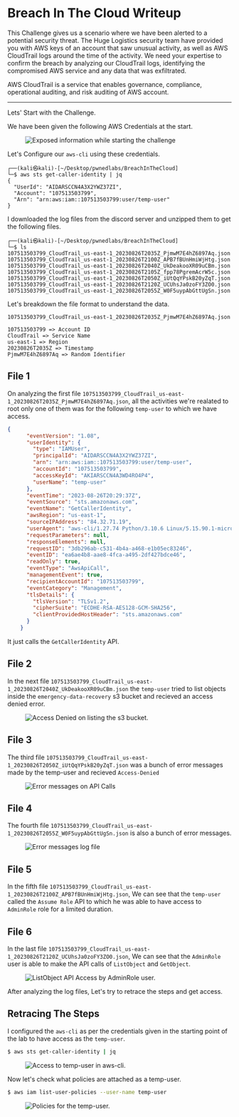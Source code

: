 # Breach In The Cloud Writeup
This Challenge gives us a scenario where we have been alerted to a potential security threat. The Huge Logistics security team have provided you with AWS keys of an account that saw unusual activity, as well as AWS CloudTrail logs around the time of the activity. We need your expertise to confirm the breach by analyzing our CloudTrail logs, identifying the compromised AWS service and any data that was exfiltrated.

AWS CloudTrail is a service that enables governance, compliance, operational auditing, and risk auditing of AWS account.

<hr/>

Lets' Start with the Challenge.

We have been given the following AWS Credentials at the start.
<figure><img src="../src/Breach-In-The-Cloud/start.png" alt="Exposed information while starting the challenge"></figure>

Let's Configure our `aws-cli` using these credentials.

```
┌──(kali㉿kali)-[~/Desktop/pwnedlabs/BreachInTheCloud]
└─$ aws sts get-caller-identity | jq
{
  "UserId": "AIDARSCCN4A3X2YWZ37ZI",
  "Account": "107513503799",
  "Arn": "arn:aws:iam::107513503799:user/temp-user"
}
```

I downloaded the log files from the discord server and unzipped them to get the following files.

```terminal
┌──(kali㉿kali)-[~/Desktop/pwnedlabs/BreachInTheCloud]
└─$ ls    
107513503799_CloudTrail_us-east-1_20230826T2035Z_PjmwM7E4hZ6897Aq.json  107513503799_CloudTrail_us-east-1_20230826T2100Z_APB7fBUnHmiWjHtg.json
107513503799_CloudTrail_us-east-1_20230826T2040Z_UkDeakooXR09uCBm.json  107513503799_CloudTrail_us-east-1_20230826T2105Z_fpp78PgremAcrW5c.json
107513503799_CloudTrail_us-east-1_20230826T2050Z_iUtQqYPskB20yZqT.json  107513503799_CloudTrail_us-east-1_20230826T2120Z_UCUhsJa0zoFY3ZO0.json
107513503799_CloudTrail_us-east-1_20230826T2055Z_W0F5uypAbGttUgSn.json
```

Let's breakdown the file format to understand the data.

```text
107513503799_CloudTrail_us-east-1_20230826T2035Z_PjmwM7E4hZ6897Aq.json

107513503799 => Account ID
CloudTrail => Service Name
us-east-1 => Region
20230826T2035Z => Timestamp
PjmwM7E4hZ6897Aq => Random Identifier
```

## File 1

On analyzing the first file `107513503799_CloudTrail_us-east-1_20230826T2035Z_PjmwM7E4hZ6897Aq.json`, all the activities we're realated to root only one of them was for the following `temp-user` to which we have access.

```json
{
      "eventVersion": "1.08",
      "userIdentity": {
        "type": "IAMUser",
        "principalId": "AIDARSCCN4A3X2YWZ37ZI",
        "arn": "arn:aws:iam::107513503799:user/temp-user",
        "accountId": "107513503799",
        "accessKeyId": "AKIARSCCN4A3WD4RO4P4",
        "userName": "temp-user"
      },
      "eventTime": "2023-08-26T20:29:37Z",
      "eventSource": "sts.amazonaws.com",
      "eventName": "GetCallerIdentity",
      "awsRegion": "us-east-1",
      "sourceIPAddress": "84.32.71.19",
      "userAgent": "aws-cli/1.27.74 Python/3.10.6 Linux/5.15.90.1-microsoft-standard-WSL2 botocore/1.29.74",
      "requestParameters": null,
      "responseElements": null,
      "requestID": "3db296ab-c531-4b4a-a468-e1b05ec83246",
      "eventID": "ea6ae4b8-aae8-4fca-a495-2df427bdce46",
      "readOnly": true,
      "eventType": "AwsApiCall",
      "managementEvent": true,
      "recipientAccountId": "107513503799",
      "eventCategory": "Management",
      "tlsDetails": {
        "tlsVersion": "TLSv1.2",
        "cipherSuite": "ECDHE-RSA-AES128-GCM-SHA256",
        "clientProvidedHostHeader": "sts.amazonaws.com"
      }
    }
```

It just calls the `GetCallerIdentity` API.

## File 2
  
In the next file `107513503799_CloudTrail_us-east-1_20230826T2040Z_UkDeakooXR09uCBm.json` the `temp-user` tried to list objects inside the `emergency-data-recovery` s3 bucket and recieved an access denied error.

<figure><img src="../src/Breach-In-The-Cloud/1.png" alt="Access Denied on listing the s3 bucket."></figure>

## File 3

The third file `107513503799_CloudTrail_us-east-1_20230826T2050Z_iUtQqYPskB20yZqT.json` was a bunch of error messages made by the temp-user and recieved `Access-Denied`

<figure><img src="../src/Breach-In-The-Cloud/2.png" alt="Error messages on API Calls"></figure>

## File 4

The fourth file `107513503799_CloudTrail_us-east-1_20230826T2055Z_W0F5uypAbGttUgSn.json` is also a bunch of error messages.

<figure><img src="../src/Breach-In-The-Cloud/3.png" alt="Error messages log file"></figure>

## File 5

In the fifth file `107513503799_CloudTrail_us-east-1_20230826T2100Z_APB7fBUnHmiWjHtg.json`, We can see that the `temp-user` called the `Assume Role` API to which he was able to have access to `AdminRole` role for a limited duration.

## File 6

In the last file `107513503799_CloudTrail_us-east-1_20230826T2120Z_UCUhsJa0zoFY3ZO0.json`, We can see that the `AdminRole` user is able to make the API calls of `ListObject` and `GetObject`.

<figure><img src="../src/Breach-In-The-Cloud/5.png" alt="ListObject API Access by AdminRole user."></figure>

After analyzing the log files, Let's try to retrace the steps and get access.

## Retracing The Steps

I configured the `aws-cli` as per the credentials given in the starting point of the lab to have access as the `temp-user`.

```bash
$ aws sts get-caller-identity | jq
```

<figure><img src="../src/Breach-In-The-Cloud/6.png" alt="Access to temp-user in aws-cli."></figure>

Now let's check what policies are attached as a temp-user.

```bash
$ aws iam list-user-policies --user-name temp-user
```

<figure><img src="../src/Breach-In-The-Cloud/7.png" alt="Policies for the temp-user."></figure>

